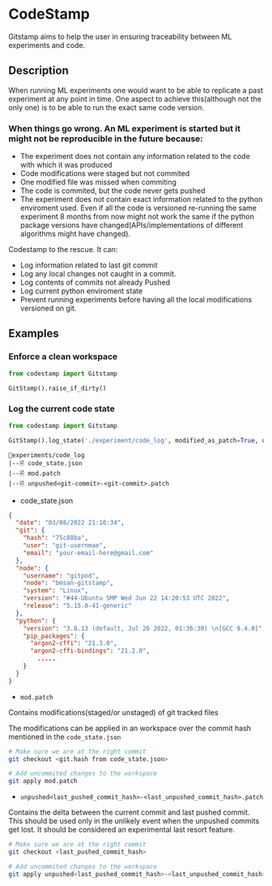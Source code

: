 # CodeStamp

Gitstamp aims to help the user in ensuring traceability between ML experiments and code.

## Description
When running ML experiments one would want to be able to replicate a past experiment at any point in time. One aspect to achieve this(although not the only one) is to be able to run the exact same code version.

### When things go wrong. An ML experiment is started but it might not be  reproducible in the future because:
 - The experiment does not contain any information related to the code with which it was produced
 - Code modifications were staged but not commited
 - One modified file was missed when commiting
 - The code is commited, but the code never gets pushed 
 - The experiment does not contain exact information related to the python enviroment used. Even if all the code is versioned re-running the same experiment 8 months from now might not work the same if the python package versions have changed(APIs/implementations of different algorithms might have changed). 
 
Codestamp to the rescue. It can:
- Log information related to last git commit
- Log any local changes not caught in a commit.
- Log contents of commits not already Pushed
- Log current python enviroment state
- Prevent running experiments before having all the local modifications versioned on git.

## Examples

### Enforce a clean workspace
```py
from codestamp import Gitstamp

GitStamp().raise_if_dirty()
```

### Log the current code state
```py
from codestamp import Gitstamp

GitStamp().log_state('./experiment/code_log', modified_as_patch=True, unpushed_as_patch=True)
```
```
📁experiments/code_log
|--🗎 code_state.json
|--🗎 mod.patch
|--🗎 unpushed<git-commit>-<git-commit>.patch
```
- code_state.json
```json
{
  "date": "03/08/2022 21:10:34",
  "git": {
    "hash": "75c88ba",
    "user": "git-usernmae",
    "email": "your-email-here@gmail.com"
  },
  "node": {
    "username": "gitpod",
    "node": "bmsan-gitstamp",
    "system": "Linux",
    "version": "#44-Ubuntu SMP Wed Jun 22 14:20:53 UTC 2022",
    "release": "5.15.0-41-generic"
  },
  "python": {
    "version": "3.8.13 (default, Jul 26 2022, 01:36:30) \n[GCC 9.4.0]",
    "pip_packages": {
      "argon2-cffi": "21.3.0",
      "argon2-cffi-bindings": "21.2.0",
        .....
    }
  }
}
```

- `mod.patch`

Contains modifications(staged/or unstaged) of git tracked files

The modifications can be applied in an workspace over the commit hash mentioned in the `code_state.json`
```bash
# Make sure we are at the right commit
git checkout <git.hash from code_state.json>

# Add uncommited changes to the workspace
git apply mod.patch
```

- `unpushed<last_pushed_commit_hash>-<last_unpushed_commit_hash>.patch`

Contains the delta between the current commit and last pushed commit.
This should be used only in the unlikely event when the unpushed commits get lost.
It should be considered an experimental last resort feature.


```bash
# Make sure we are at the right commit
git checkout <last_pushed_commit_hash>

# Add uncommited changes to the workspace
git apply unpushed<last_pushed_commit_hash>-<last_unpushed_commit_hash>.patch
```

